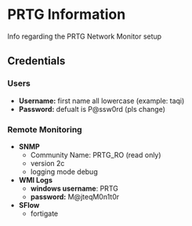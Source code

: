# PRTG Information
Info regarding the PRTG Network Monitor setup

## Credentials

### Users
- **Username:** first name all lowercase (example: taqi)
- **Password:** defualt is P@ssw0rd (pls change)

### Remote Monitoring
- **SNMP**
  - Community Name: PRTG_RO (read only)
  - version 2c
  - logging mode debug
- **WMI Logs**
  - **windows username**: PRTG
  - **password:** M@jteqM0n1t0r
- **SFlow**
  - fortigate